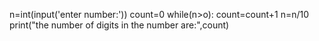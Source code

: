 n=int(input('enter number:'))
count=0
while(n>o):
 count=count+1
 n=n/10
print("the number of digits in the number are:",count)
